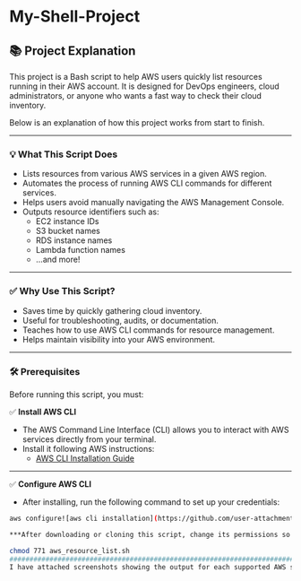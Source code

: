# My-Shell-Project

## 📚 Project Explanation

This project is a Bash script to help AWS users quickly list resources running in their AWS account. It is designed for DevOps engineers, cloud administrators, or anyone who wants a fast way to check their cloud inventory.

Below is an explanation of how this project works from start to finish.

---

### 💡 What This Script Does

- Lists resources from various AWS services in a given AWS region.
- Automates the process of running AWS CLI commands for different services.
- Helps users avoid manually navigating the AWS Management Console.
- Outputs resource identifiers such as:
  - EC2 instance IDs
  - S3 bucket names
  - RDS instance names
  - Lambda function names
  - …and more!

---

### ✅ Why Use This Script?

- Saves time by quickly gathering cloud inventory.
- Useful for troubleshooting, audits, or documentation.
- Teaches how to use AWS CLI commands for resource management.
- Helps maintain visibility into your AWS environment.

---

### 🛠️ Prerequisites

Before running this script, you must:

✅ **Install AWS CLI**

- The AWS Command Line Interface (CLI) allows you to interact with AWS services directly from your terminal.
- Install it following AWS instructions:
  - [AWS CLI Installation Guide](https://docs.aws.amazon.com/cli/latest/userguide/getting-started-install.html)

---

✅ **Configure AWS CLI**

- After installing, run the following command to set up your credentials:

```bash
aws configure![aws cli installation](https://github.com/user-attachments/assets/cf83fa9c-a832-4a60-b6c2-becec2a68171)

***After downloading or cloning this script, change its permissions so it can be executed:

chmod 771 aws_resource_list.sh
###############################################################################################################################################################
I have attached screenshots showing the output for each supported AWS service. You can find these screenshots in the images folder of this repository. This helps you visualize what the script output looks like for each resource type.
